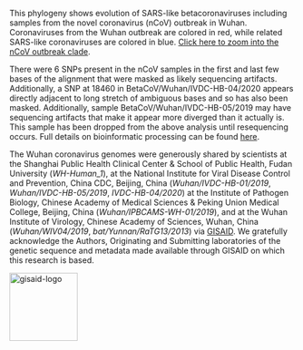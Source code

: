 This phylogeny shows evolution of SARS-like betacoronaviruses including samples from the novel coronavirus (nCoV) outbreak in Wuhan. Coronaviruses from the Wuhan outbreak are colored in red, while related SARS-like coronaviruses are colored in blue. [Click here to zoom into the nCoV outbreak clade](/groups/blab/sars-like-cov?clade=nCoV).

There were 6 SNPs present in the nCoV samples in the first and last few bases of the alignment that were masked as likely sequencing artifacts. Additionally, a SNP at 18460 in BetaCoV/Wuhan/IVDC-HB-04/2020 appears directly adjacent to long stretch of ambiguous bases and so has also been masked. Additionally, sample BetaCoV/Wuhan/IVDC-HB-05/2019 may have sequencing artifacts that make it appear more diverged than it actually is. This sample has been dropped from the above analysis until resequencing occurs. Full details on bioinformatic processing can be found [here](https://github.com/blab/sars-like-cov).

The Wuhan coronavirus genomes were generously shared by scientists at the Shanghai Public Health Clinical Center & School of Public Health, Fudan University (*WH-Human_1*), at the National Institute for Viral Disease Control and Prevention, China CDC, Beijing, China (*Wuhan/IVDC-HB-01/2019*, *Wuhan/IVDC-HB-05/2019*, *IVDC-HB-04/2020*) at the Institute of Pathogen Biology, Chinese Academy of Medical Sciences & Peking Union Medical College, Beijing, China (*Wuhan/IPBCAMS-WH-01/2019*), and at the Wuhan Institute of Virology, Chinese Academy of Sciences, Wuhan, China (*Wuhan/WIV04/2019*, *bat/Yunnan/RaTG13/2013*) via [GISAID](https://gisaid.org). We gratefully acknowledge the Authors, Originating and Submitting laboratories of the genetic sequence and metadata made available through GISAID on which this research is based.

<div>
    <a href="https://gisaid.org">
        <img alt="gisaid-logo" width="120" src="https://www.gisaid.org/fileadmin/gisaid/img/schild.png"/>
    </a>
</div>
